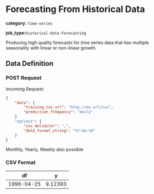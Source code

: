 # Forecasting From Historical Data

**category:** `time-series`

**job_type:**`historical-data-forecasting`

Producing high quality forecasts for time series data that has multiple seasonality with linear or non-linear growth.

## Data Definition

### POST Request

Incoming Request:

```json
{
	"data": {
		"training_csv_url": "http://my.url/csv",
		"prediction_frequency": "daily"
	}
	"options": {
		"csv_delimiter": ",",
		"date_format_string": "%Y-%m-%d"
	}
}
```

Monthly, Yearly, Weekly also possible

### CSV Format

|df|y|
|--|--|
|1996-04-25|9.12393|

